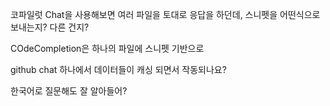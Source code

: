 
코파일럿 Chat을 사용해보면 여러 파일을 토대로 응답을 하던데, 스니펫을 어떤식으로 보내는지? 다른 건지? 

COdeCompletion은 하나의 파일에 스니펫 기반으로 

github chat 하나에서 데이터들이 캐싱 되면서 작동되나요?

한국어로 질문해도 잘 알아들어? 